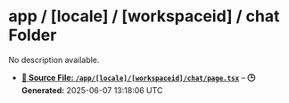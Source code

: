 # app / [locale] / [workspaceid] / chat Folder

No description available.

- **[**📄 Source File:** `/app/[locale]/[workspaceid]/chat/page.tsx`](page.tsx.md)** – **🕒 Generated:** 2025-06-07 13:18:06 UTC